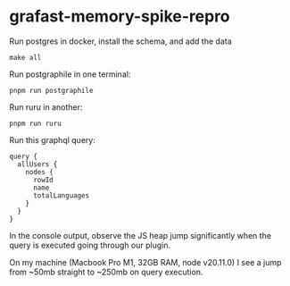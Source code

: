 # grafast-memory-spike-repro

Run postgres in docker, install the schema, and add the data

```
make all
```

Run postgraphile in one terminal:

```
pnpm run postgraphile
```

Run ruru in another:

```
pnpm run ruru
```

Run this graphql query:

```
query {
  allUsers {
    nodes {
      rowId
      name
      totalLanguages
    }
  }
}
```

In the console output, observe the JS heap jump significantly when the query is executed going through our plugin.

On my machine (Macbook Pro M1, 32GB RAM, node v20.11.0) I see a jump from ~50mb straight to ~250mb on query execution.
